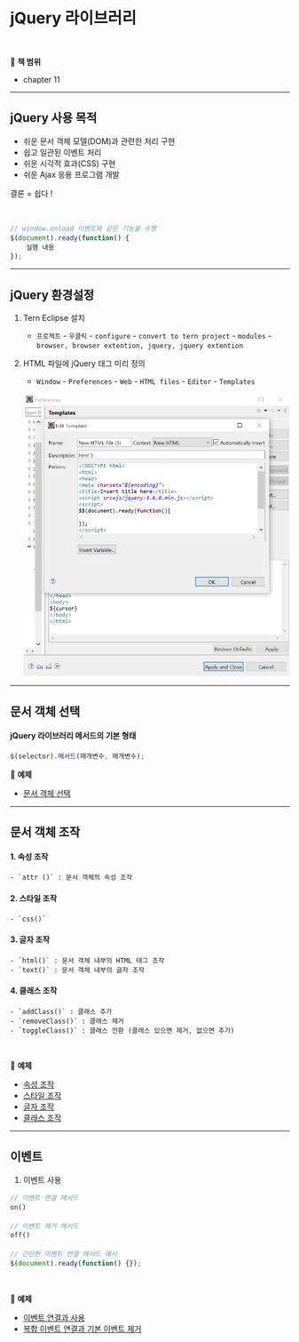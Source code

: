 # jQuery 라이브러리

<br>

:milky_way: **책 범위**
- chapter 11


---

## jQuery 사용 목적

- 쉬운 문서 객체 모델(DOM)과 관련한 처리 구현
- 쉽고 일관된 이벤트 처리
- 쉬운 시각적 효과(CSS) 구현
- 쉬운 Ajax 응용 프로그램 개발

결론 = 쉽다 !

<br>

```jsx
// window.onload 이벤트와 같은 기능을 수행
$(document).ready(function() {
	실행 내용
});
```

---

## jQuery 환경설정

1. Tern Eclipse 설치
    - `프로젝트` - `우클릭` - `configure` - `convert to tern project` - `modules` - `browser, browser extention, jquery, jquery extention`
2. HTML 파일에 jQuery 태그 미리 정의
    - `Window` - `Preferences` - `Web` - `HTML files` - `Editor` - `Templates`
    
    ![edit template](./edit_template.png)
    

---

## 문서 객체 선택

#### jQuery 라이브러리 메서드의 기본 형태

```jsx
$(selector).메서드(매개변수, 매개변수);
```

:milky_way: **예제**
- [문서 객체 선택](./test/selector.html)

---

## 문서 객체 조작

#### 1. 속성 조작  
    - `attr ()` : 문서 객체의 속성 조작
#### 2. 스타일 조작 
    - `css()`
#### 3. 글자 조작 
    - `html()` : 문서 객체 내부의 HTML 태그 조작
    - `text()` : 문서 객체 내부의 글자 조작
#### 4. 클래스 조작
    - `addClass()` : 클래스 추가
    - `removeClass()` : 클래스 제거
    - `toggleClass()` : 클래스 전환 (클래스 있으면 제거, 없으면 추가)
    
 <br>

:milky_way: **예제**
- [속성 조작](./test/attr.html)
- [스타일 조작](./test/css.html)
- [글자 조작](./test/text_html_append.html)
- [클래스 조작](./test/addClass_removeClass.html)
---

## 이벤트

1. 이벤트 사용

```jsx
// 이벤트 연결 메서드
on() 

// 이벤트 제거 메서드
off()

// 간단한 이벤트 연결 메서드 예시
$(document).ready(function() {});
```
 <br>
    
:milky_way: **예제**
- [이벤트 연결과 사용](./test/event1.html)
- [복합 이벤트 연결과 기본 이벤트 제거](./test/event2.html)